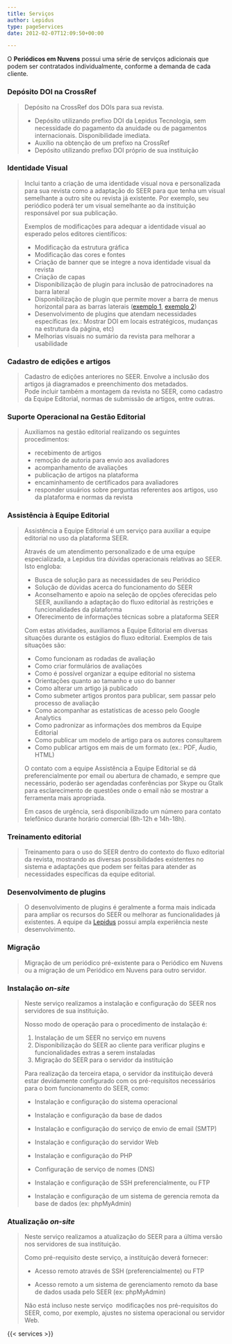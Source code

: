 ```yaml
---
title: Serviços
author: Lepidus
type: pageServices
date: 2012-02-07T12:09:50+00:00

---
```

O **Periódicos em Nuvens** possui uma série de serviços adicionais que podem ser contratados individualmente, conforme a demanda de cada cliente.

###  Depósito DOI na CrossRef 

> Depósito na CrossRef dos DOIs para sua revista.
> 
>   * Depósito utilizando prefixo DOI da Lepidus Tecnologia, sem necessidade do pagamento da anuidade ou de pagamentos internacionais. Disponibilidade imediata.
>   * Auxílio na obtenção de um prefixo na CrossRef
>   * Depósito utilizando prefixo DOI próprio de sua instituição

### Identidade Visual

> Inclui tanto a criação de uma identidade visual nova e personalizada para sua revista como a adaptação do SEER para que tenha um visual semelhante a outro site ou revista já existente. Por exemplo, seu periódico poderá ter um visual semelhante ao da instituição responsável por sua publicação.
> 
> Exemplos de modificações para adequar a identidade visual ao esperado pelos editores científicos:
> 
>   * Modificação da estrutura gráfica
>   * Modificação das cores e fontes
>   * Criação de banner que se integre a nova identidade visual da revista
>   * Criação de capas
>   * Disponibilização de plugin para inclusão de patrocinadores na barra lateral
>   * Disponibilização de plugin que permite mover a barra de menus horizontal para as barras laterais ([exemplo 1][1], [exemplo 2][2])
>   * Desenvolvimento de plugins que atendam necessidades específicas (ex.: Mostrar DOI em locais estratégicos, mudanças na estrutura da página, etc)
>   * Melhorias visuais no sumário da revista para melhorar a usabilidade

### Cadastro de edições e artigos

> Cadastro de edições anteriores no SEER. Envolve a inclusão dos artigos já diagramados e preenchimento dos metadados.  
> Pode incluir também a montagem da revista no SEER, como cadastro da Equipe Editorial, normas de submissão de artigos, entre outras.

### Suporte Operacional na Gestão Editorial

> Auxiliamos na gestão editorial realizando os seguintes procedimentos:
> 
>   * recebimento de artigos
>   * remoção de autoria para envio aos avaliadores
>   * acompanhamento de avaliações
>   * publicação de artigos na plataforma
>   * encaminhamento de certificados para avaliadores
>   * responder usuários sobre perguntas referentes aos artigos, uso da plataforma e normas da revista

### Assistência à Equipe Editorial

> Assistência a Equipe Editorial é um serviço para auxiliar a equipe editorial no uso da plataforma SEER.
> 
> Através de um atendimento personalizado e de uma equipe especializada, a Lepidus tira dúvidas operacionais relativas ao SEER. Isto engloba:
> 
>   * Busca de solução para as necessidades de seu Periódico
>   * Solução de dúvidas acerca do funcionamento do SEER
>   * Aconselhamento e apoio na seleção de opções oferecidas pelo SEER, auxiliando a adaptação do fluxo editorial às restrições e funcionalidades da plataforma
>   * Oferecimento de informações técnicas sobre a plataforma SEER
> 
> Com estas atividades, auxiliamos a Equipe Editorial em diversas situações durante os estágios do fluxo editorial. Exemplos de tais situações são:
> 
>   * Como funcionam as rodadas de avaliação
>   * Como criar formulários de avaliações
>   * Como é possível organizar a equipe editorial no sistema
>   * Orientações quanto ao tamanho e uso do banner
>   * Como alterar um artigo já publicado
>   * Como submeter artigos prontos para publicar, sem passar pelo processo de avaliação
>   * Como acompanhar as estatísticas de acesso pelo Google Analytics
>   * Como padronizar as informações dos membros da Equipe Editorial
>   * Como publicar um modelo de artigo para os autores consultarem
>   * Como publicar artigos em mais de um formato (ex.: PDF, Áudio, HTML)
> 
> O contato com a equipe Assistência a Equipe Editorial se dá preferencialmente por email ou abertura de chamado, e sempre que necessário, poderão ser agendadas conferências por Skype ou Gtalk para esclarecimento de questões onde o email não se mostrar a ferramenta mais apropriada.
> 
> Em casos de urgência, será disponibilizado um número para contato telefônico durante horário comercial (8h-12h e 14h-18h).

### Treinamento editorial

> Treinamento para o uso do SEER dentro do contexto do fluxo editorial da revista, mostrando as diversas possibilidades existentes no sistema e adaptações que podem ser feitas para atender as necessidades específicas da equipe editorial.

### Desenvolvimento de plugins

> O desenvolvimento de plugins é geralmente a forma mais indicada para ampliar os recursos do SEER ou melhorar as funcionalidades já existentes. A equipe da [Lepidus][3] possui ampla experiência neste desenvolvimento.

### Migração

> Migração de um periódico pré-existente para o Periódico em Nuvens ou a migração de um Periódico em Nuvens para outro servidor.

### Instalação _on-site_

> Neste serviço realizamos a instalação e configuração do SEER nos servidores de sua instituição.
> 
> Nosso modo de operação para o procedimento de instalação é:
> 
>   1. Instalação de um SEER no serviço em nuvens
>   2. Disponibilização do SEER ao cliente para verificar plugins e funcionalidades extras a serem instaladas
>   3. Migração do SEER para o servidor da instituição
> 
>
>   Para realização da terceira etapa, o servidor da instituição deverá estar devidamente configurado com os pré-requisitos necessários para o bom funcionamento do SEER, como:
>
> 
> 
>   * Instalação e configuração do sistema operacional
>     
>   * Instalação e configuração da base de dados
>     
>   * Instalação e configuração do serviço de envio de email (SMTP)
>    
>   * Instalação e configuração do servidor Web
>     
>   * Instalação e configuração do PHP
>     
>   * Configuração de serviço de nomes (DNS)
>    
>   * Instalação e configuração de SSH preferencialmente, ou FTP
>     
>   * Instalação e configuração de um sistema de gerencia remota da base de dados (ex: phpMyAdmin)
>     

### Atualização _on-site_

> Neste serviço realizamos a atualização do SEER para a última versão nos servidores de sua instituição.
> 
> Como pré-requisito deste serviço, a instituição deverá fornecer:
> 
> 
>  * Acesso remoto através de SSH (preferencialmente) ou FTP
>     
>  * Acesso remoto a um sistema de gerenciamento remoto da base de dados usada pelo SEER (ex: phpMyAdmin)
>     
>   
> Não está incluso neste serviço  modificações nos pré-requisitos do SEER, como, por exemplo, ajustes no sistema operacional ou servidor Web.

{{< services >}}

 [1]: http://pem.assis.unesp.br/index.php/pem
 [2]: http://aguassubterraneas.abas.org/asubterraneas
 [3]: http://lepidus.com.br